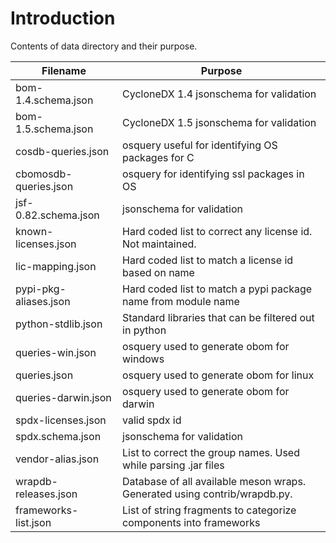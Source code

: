 # Introduction

Contents of data directory and their purpose.

| Filename              | Purpose                                                                   |
| --------------------- | ------------------------------------------------------------------------- |
| bom-1.4.schema.json   | CycloneDX 1.4 jsonschema for validation                                   |
| bom-1.5.schema.json   | CycloneDX 1.5 jsonschema for validation                                   |
| cosdb-queries.json    | osquery useful for identifying OS packages for C                          |
| cbomosdb-queries.json | osquery for identifying ssl packages in OS                                |
| jsf-0.82.schema.json  | jsonschema for validation                                                 |
| known-licenses.json   | Hard coded list to correct any license id. Not maintained.                |
| lic-mapping.json      | Hard coded list to match a license id based on name                       |
| pypi-pkg-aliases.json | Hard coded list to match a pypi package name from module name             |
| python-stdlib.json    | Standard libraries that can be filtered out in python                     |
| queries-win.json      | osquery used to generate obom for windows                                 |
| queries.json          | osquery used to generate obom for linux                                   |
| queries-darwin.json   | osquery used to generate obom for darwin                                  |
| spdx-licenses.json    | valid spdx id                                                             |
| spdx.schema.json      | jsonschema for validation                                                 |
| vendor-alias.json     | List to correct the group names. Used while parsing .jar files            |
| wrapdb-releases.json  | Database of all available meson wraps. Generated using contrib/wrapdb.py. |
| frameworks-list.json  | List of string fragments to categorize components into frameworks         |
